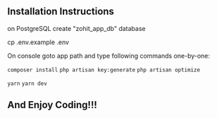 ## Installation Instructions

<p>on PostgreSQL create "zohit_app_db" database</p>
<p>cp .env.example .env</p>

<p>On console goto app path and type following commands one-by-one:</p>

<code>composer install</code>
<code>php artisan key:generate</code>
<code>php artisan optimize</code>

<code>yarn</code>
<code>yarn dev</code>

## And Enjoy Coding!!!
